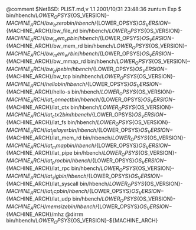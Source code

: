 @comment $NetBSD: PLIST.md,v 1.1 2001/10/31 23:48:36 zuntum Exp $
bin/hbench/${LOWER_OPSYS}${OS_VERSION}-${MACHINE_ARCH}/bw_bzero
bin/hbench/${LOWER_OPSYS}${OS_VERSION}-${MACHINE_ARCH}/bw_file_rd
bin/hbench/${LOWER_OPSYS}${OS_VERSION}-${MACHINE_ARCH}/bw_mem_cp
bin/hbench/${LOWER_OPSYS}${OS_VERSION}-${MACHINE_ARCH}/bw_mem_rd
bin/hbench/${LOWER_OPSYS}${OS_VERSION}-${MACHINE_ARCH}/bw_mem_wr
bin/hbench/${LOWER_OPSYS}${OS_VERSION}-${MACHINE_ARCH}/bw_mmap_rd
bin/hbench/${LOWER_OPSYS}${OS_VERSION}-${MACHINE_ARCH}/bw_pipe
bin/hbench/${LOWER_OPSYS}${OS_VERSION}-${MACHINE_ARCH}/bw_tcp
bin/hbench/${LOWER_OPSYS}${OS_VERSION}-${MACHINE_ARCH}/hello
bin/hbench/${LOWER_OPSYS}${OS_VERSION}-${MACHINE_ARCH}/hello-s
bin/hbench/${LOWER_OPSYS}${OS_VERSION}-${MACHINE_ARCH}/lat_connect
bin/hbench/${LOWER_OPSYS}${OS_VERSION}-${MACHINE_ARCH}/lat_ctx
bin/hbench/${LOWER_OPSYS}${OS_VERSION}-${MACHINE_ARCH}/lat_ctx2
bin/hbench/${LOWER_OPSYS}${OS_VERSION}-${MACHINE_ARCH}/lat_fs
bin/hbench/${LOWER_OPSYS}${OS_VERSION}-${MACHINE_ARCH}/lat_fslayer
bin/hbench/${LOWER_OPSYS}${OS_VERSION}-${MACHINE_ARCH}/lat_mem_rd
bin/hbench/${LOWER_OPSYS}${OS_VERSION}-${MACHINE_ARCH}/lat_mmap
bin/hbench/${LOWER_OPSYS}${OS_VERSION}-${MACHINE_ARCH}/lat_pipe
bin/hbench/${LOWER_OPSYS}${OS_VERSION}-${MACHINE_ARCH}/lat_proc
bin/hbench/${LOWER_OPSYS}${OS_VERSION}-${MACHINE_ARCH}/lat_rpc
bin/hbench/${LOWER_OPSYS}${OS_VERSION}-${MACHINE_ARCH}/lat_sig
bin/hbench/${LOWER_OPSYS}${OS_VERSION}-${MACHINE_ARCH}/lat_syscall
bin/hbench/${LOWER_OPSYS}${OS_VERSION}-${MACHINE_ARCH}/lat_tcp
bin/hbench/${LOWER_OPSYS}${OS_VERSION}-${MACHINE_ARCH}/lat_udp
bin/hbench/${LOWER_OPSYS}${OS_VERSION}-${MACHINE_ARCH}/memsize
bin/hbench/${LOWER_OPSYS}${OS_VERSION}-${MACHINE_ARCH}/mhz
@dirrm bin/hbench/${LOWER_OPSYS}${OS_VERSION}-${MACHINE_ARCH}
